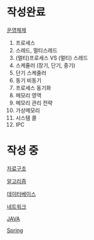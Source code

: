 # 작성완료

[운영체제](#운영체제)

1. 프로세스
2. 스레드, 멀티스레드
3. (멀티)프로세스 VS (멀티) 스레드
4. 스케쥴러 (장기, 단기, 중기)
5. 단기 스케줄러
6. 동기 비동기
7. 프로세스 동기화
8. 메모리 영역 
9. 메모리 관리 전략
10. 가상메모리
11. 시스템 콜
12. IPC


# 작성 중

[자료구조](#자료구조/README.md)

[알고리즘](#운영체제/README.md)

[데이터베이스](#데이터베이스/README.md)

[네트워크](#네트워크/README.md)

[JAVA](#JAVA/README.md)

[Spring](#Spring/README.md)

